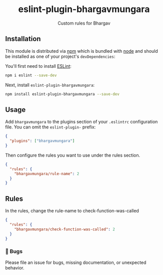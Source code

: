 <div align="center">
 <h1>eslint-plugin-bhargavmungara</h1>

 <p>Custom rules for Bhargav</p>
</div>

## Installation

This module is distributed via [npm](https://www.npmjs.com) which is bundled with [node](https://nodejs.org/en/) and should be installed as one of your project's `devDependencies`:

You'll first need to install [ESLint](https://eslint.org/):

```sh
npm i eslint --save-dev
```

Next, install `eslint-plugin-bhargavmungara`:

```sh
npm install eslint-plugin-bhargavmungara --save-dev
```

## Usage

Add `bhargavmungara` to the plugins section of your `.eslintrc` configuration file. You can omit the `eslint-plugin-` prefix:

```json
{
  "plugins": ["bhargavmungara"]
}
```

Then configure the rules you want to use under the rules section.

```json
{
  "rules": {
    "bhargavmungara/rule-name": 2
  }
}
```

## Rules

<!-- begin auto-generated rules list -->

In the rules, change the rule-name to check-function-was-called

```json
{
  "rules": {
    "bhargavmungara/check-function-was-called": 2
  }
}
```

### 🐛 Bugs

Please file an issue for bugs, missing documentation, or unexpected behavior.
